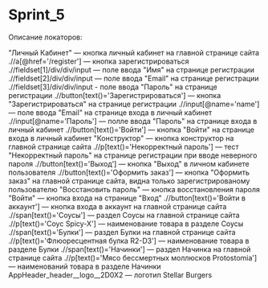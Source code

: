 # Sprint_5



Описание локаторов:

"Личный Кабинет" — кнопка личный кабинет на главной странице сайта
.//a[@href='/register'] — кнопка зарегистрироваться
.//fieldset[1]/div/div/input — поле ввода "Имя" на странице регистрации
.//fieldset[2]/div/div/input — поле ввода "Email" на странице регистрации
.//fieldset[3]/div/div/input - поле ввода "Пароль" на странице регистрации
.//button[text()='Зарегистрироваться'] — кнопка "Зарегистрироваться" на странице регистрации
.//input[@name='name'] — поле ввода "Email" на странице входа в личный кабинет
.//input[@name='Пароль'] — полле ввода "Пароль" на странице входа в личный кабинет
.//button[text()='Войти'] — кнопка "Войти" на странице входа в личный кабинет
"Конструктор" — кнопка конструктор на главной странице сайта
.//p[text()='Некорректный пароль'] — тест "Некорректный пароль" на странице регистрации при вводе неверного пароля
.//button[text()='Выход'] — кнопка "Выход" в личном кабинете пользователя
.//button[text()='Оформить заказ'] — кнопка "Оформить заказ" на главной странице сайта, видна только зарегистрированому пользователю
"Восстановить пароль" — кнопка восстановления пароля
"Войти" — кнопка входа на странице "Вход"
.//button[text()='Войти в аккаунт'] — кнопка входа в аккаунт на главной странице сайта
.//span[text()='Соусы'] — раздел Соусы на главной странице сайта
.//p[text()='Соус Spicy-X'] — наименование товара в разделе Соусы
.//span[text()='Булки'] — раздел Булки на главной странице сайта
.//p[text()='Флюоресцентная булка R2-D3'] — наименование товара в разделе Булки
.//span[text()='Начинки'] — раздел Начинка на главной странице сайта
.//p[text()='Мясо бессмертных моллюсков Protostomia'] — наименований товара в разделе Начинки
AppHeader_header__logo__2D0X2 — логотип Stellar Burgers








